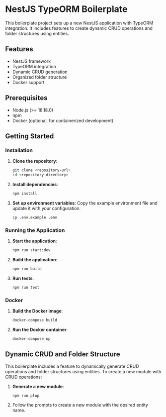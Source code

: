 # NestJS TypeORM Boilerplate

This boilerplate project sets up a new NestJS application with TypeORM integration. It includes features to create dynamic CRUD operations and folder structures using entities.

## Features

- NestJS framework
- TypeORM integration
- Dynamic CRUD generation
- Organized folder structure
- Docker support

## Prerequisites

- Node.js (>= 18.18.0)
- npm
- Docker (optional, for containerized development)

## Getting Started

### Installation

1. **Clone the repository**:
    ```sh
    git clone <repository-url>
    cd <repository-directory>
    ```

2. **Install dependencies**:
    ```sh
    npm install
    ```

3. **Set up environment variables**:
    Copy the example environment file and update it with your configuration.
    ```sh
    cp .env.example .env
    ```

### Running the Application

1. **Start the application**:
    ```sh
    npm run start:dev
    ```

2. **Build the application**:
    ```sh
    npm run build
    ```

3. **Run tests**:
    ```sh
    npm run test
    ```

### Docker

1. **Build the Docker image**:
    ```sh
    docker-compose build
    ```

2. **Run the Docker container**:
    ```sh
    docker-compose up
    ```



## Dynamic CRUD and Folder Structure

This boilerplate includes a feature to dynamically generate CRUD operations and folder structures using entities. To create a new module with CRUD operations:

1. **Generate a new module**:
    ```sh
    npm run plop
    ```

2. Follow the prompts to create a new module with the desired entity name.
